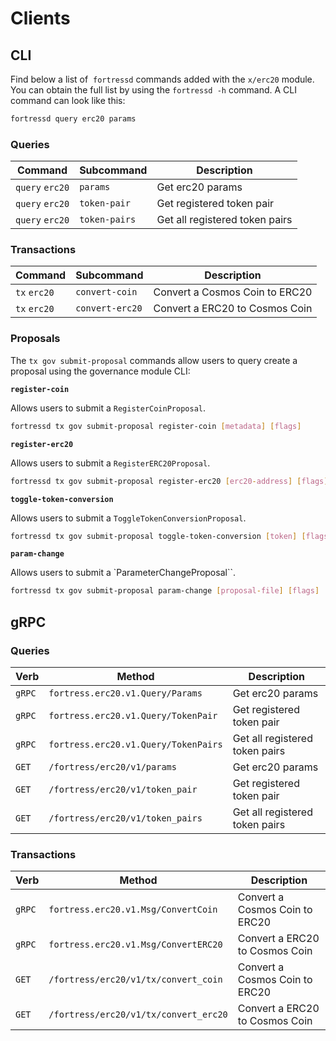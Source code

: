 <!--
order: 8
-->

# Clients

## CLI

Find below a list of  `fortressd` commands added with the  `x/erc20` module. You can obtain the full list by using the `fortressd -h` command. A CLI command can look like this:

```bash
fortressd query erc20 params
```

### Queries

| Command         | Subcommand    | Description                    |
| --------------- | ------------- | ------------------------------ |
| `query` `erc20` | `params`      | Get erc20 params               |
| `query` `erc20` | `token-pair`  | Get registered token pair      |
| `query` `erc20` | `token-pairs` | Get all registered token pairs |

### Transactions

| Command      | Subcommand      | Description                    |
| ------------ | --------------- | ------------------------------ |
| `tx` `erc20` | `convert-coin`  | Convert a Cosmos Coin to ERC20 |
| `tx` `erc20` | `convert-erc20` | Convert a ERC20 to Cosmos Coin |

### Proposals

The `tx gov submit-proposal` commands allow users to query create a proposal using the governance module CLI:

**`register-coin`**

Allows users to submit a `RegisterCoinProposal`.

```bash
fortressd tx gov submit-proposal register-coin [metadata] [flags]
```

**`register-erc20`**

Allows users to submit a `RegisterERC20Proposal`.

```bash
fortressd tx gov submit-proposal register-erc20 [erc20-address] [flags]
```

**`toggle-token-conversion`**

Allows users to submit a `ToggleTokenConversionProposal`.

```bash
fortressd tx gov submit-proposal toggle-token-conversion [token] [flags]
```

**`param-change`**

Allows users to submit a `ParameterChangeProposal``.

```bash
fortressd tx gov submit-proposal param-change [proposal-file] [flags]
```

## gRPC

### Queries

| Verb   | Method                            | Description                    |
| ------ | --------------------------------- | ------------------------------ |
| `gRPC` | `fortress.erc20.v1.Query/Params`     | Get erc20 params               |
| `gRPC` | `fortress.erc20.v1.Query/TokenPair`  | Get registered token pair      |
| `gRPC` | `fortress.erc20.v1.Query/TokenPairs` | Get all registered token pairs |
| `GET`  | `/fortress/erc20/v1/params`          | Get erc20 params               |
| `GET`  | `/fortress/erc20/v1/token_pair`      | Get registered token pair      |
| `GET`  | `/fortress/erc20/v1/token_pairs`     | Get all registered token pairs |

### Transactions

| Verb   | Method                             | Description                    |
| ------ | ---------------------------------- | ------------------------------ |
| `gRPC` | `fortress.erc20.v1.Msg/ConvertCoin`   | Convert a Cosmos Coin to ERC20 |
| `gRPC` | `fortress.erc20.v1.Msg/ConvertERC20`  | Convert a ERC20 to Cosmos Coin |
| `GET`  | `/fortress/erc20/v1/tx/convert_coin`  | Convert a Cosmos Coin to ERC20 |
| `GET`  | `/fortress/erc20/v1/tx/convert_erc20` | Convert a ERC20 to Cosmos Coin |
